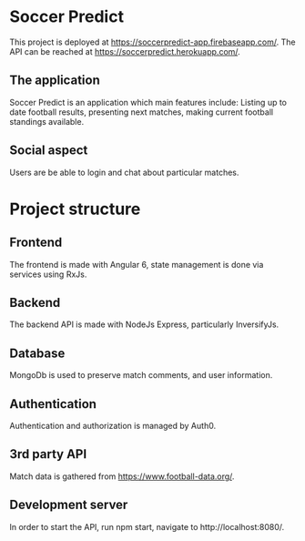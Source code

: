 # Soccer Predict
This project is deployed at https://soccerpredict-app.firebaseapp.com/. The API can be reached at https://soccerpredict.herokuapp.com/.

## The application

Soccer Predict is an application which main features include: Listing up to date football results, presenting next matches, making current football
standings available.

## Social aspect 

Users are be able to login and chat about particular matches.

# Project structure

## Frontend

The frontend is made with Angular 6, state management is done via services using RxJs.

## Backend

The backend API is made with NodeJs Express, particularly InversifyJs.

## Database

MongoDb is used to preserve match comments, and user information.

## Authentication

Authentication and authorization is managed by Auth0.

## 3rd party API

Match data is gathered from https://www.football-data.org/.

## Development server

In order to start the API, run npm start, navigate to http://localhost:8080/.

